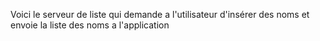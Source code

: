 Voici le serveur de liste qui demande a l'utilisateur d'insérer des noms et envoie la liste des noms a l'application
